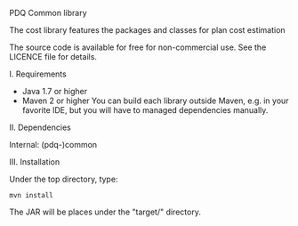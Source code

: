 PDQ Common library

The cost library features the packages and classes for plan cost estimation

The source code is available for free for non-commercial use.
See the LICENCE file for details.

I. Requirements
   
 * Java 1.7 or higher
 * Maven 2 or higher
   You can build each library outside Maven, e.g. in your favorite IDE, but
   you will have to managed dependencies manually.

II. Dependencies

Internal: (pdq-)common
	
III. Installation

Under the top directory, type:

	mvn install
	
The JAR will be places under the "target/" directory.
